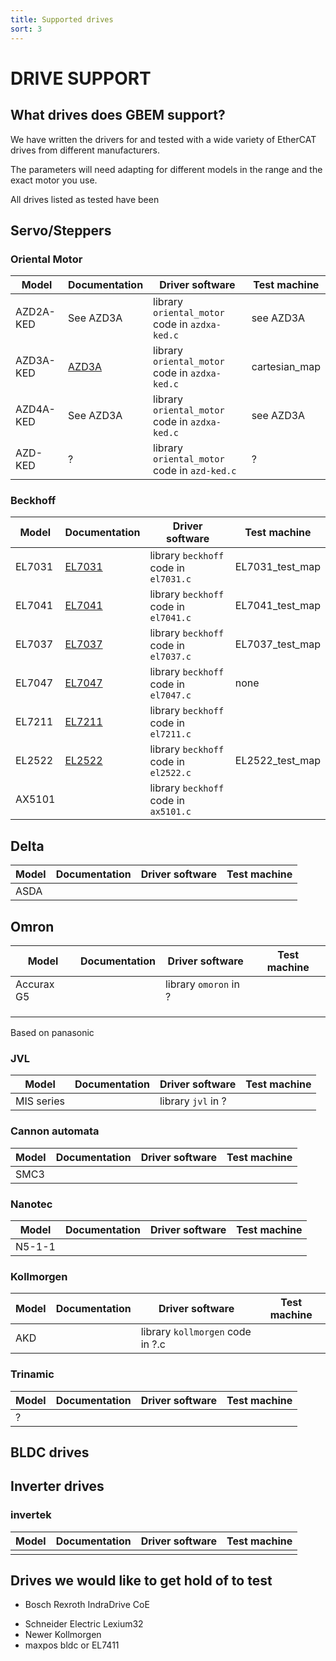 ```yaml
---
title: Supported drives
sort: 3
---
```


# DRIVE SUPPORT

## What drives does GBEM support?

We have written the drivers for and tested with a wide variety of EtherCAT drives from different manufacturers.

The parameters will need adapting for different models in the range and the exact motor you use.

All drives listed as tested have been

## Servo/Steppers

### Oriental Motor

| Model     | Documentation            | Driver  software                               | Test machine  |
| --------- | ------------------------ | ---------------------------------------------- | ------------- |
| AZD2A-KED | See AZD3A                | library `oriental_motor` code in `azdxa-ked.c` | see AZD3A     |
| AZD3A-KED | [AZD3A](om_azd3a_ked.md) | library `oriental_motor` code in `azdxa-ked.c` | cartesian_map |
| AZD4A-KED | See AZD3A                | library `oriental_motor` code in `azdxa-ked.c` | see AZD3A     |
| AZD-KED   | ?                        | library `oriental_motor` code in `azd-ked.c`   | ?             |

### Beckhoff

| Model  | Documentation       | Driver  software                      | Test machine    |
| ------ | ------------------- | ------------------------------------- | --------------- |
| EL7031 | [EL7031](el7031.md) | library `beckhoff` code in `el7031.c` | EL7031_test_map |
| EL7041 | [EL7041](el7041.md) | library `beckhoff` code in `el7041.c` | EL7041_test_map |
| EL7037 | [EL7037](el7037.md) | library `beckhoff` code in `el7037.c` | EL7037_test_map |
| EL7047 | [EL7047](el7047.md) | library `beckhoff` code in `el7047.c` | none            |
| EL7211 | [EL7211](el7211.md) | library `beckhoff` code in `el7211.c` |                 |
| EL2522 | [EL2522](el2522.md) | library `beckhoff` code in `el2522.c` | EL2522_test_map |
| AX5101 |                     | library `beckhoff` code in `ax5101.c` |                 |

## Delta

| Model | Documentation | Driver  software | Test machine |
| ----- | ------------- | ---------------- | ------------ |
| ASDA  |               |                  |              |

## Omron

| Model      | Documentation | Driver  software      | Test machine |
| ---------- | ------------- | --------------------- | ------------ |
| Accurax G5 |               | library `omoron` in ? |              |
|            |               |                       |              |
|            |               |                       |              |
|            |               |                       |              |

Based on panasonic

### JVL

| Model      | Documentation | Driver  software   | Test machine |
| ---------- | ------------- | ------------------ | ------------ |
| MIS series |               | library `jvl` in ? |              |



### Cannon automata

| Model | Documentation | Driver  software | Test machine |
| ----- | ------------- | ---------------- | ------------ |
| SMC3  |               |                  |              |



### Nanotec

| Model  | Documentation | Driver  software | Test machine |
| ------ | ------------- | ---------------- | ------------ |
| N5-1-1 |               |                  |              |



### Kollmorgen

| Model | Documentation | Driver  software                 | Test machine |
| ----- | ------------- | -------------------------------- | ------------ |
| AKD   |               | library `kollmorgen` code in ?.c |              |

### Trinamic

| Model | Documentation | Driver  software | Test machine |
| ----- | ------------- | ---------------- | ------------ |
| ?     |               |                  |              |

## BLDC drives





## Inverter drives

### invertek

| Model | Documentation | Driver  software | Test machine |
| ----- | ------------- | ---------------- | ------------ |
|       |               |                  |              |

## Drives we would like to get hold of to test

* Bosch Rexroth IndraDrive CoE

- Schneider Electric Lexium32
- Newer Kollmorgen
- maxpos bldc or EL7411


